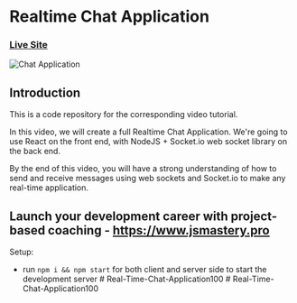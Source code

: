 # Realtime Chat Application

### [Live Site](https://realtime-chat-application.netlify.com)

![Chat Application](https://i.ytimg.com/vi/ZwFA3YMfkoc/maxresdefault.jpg)

## Introduction

This is a code repository for the corresponding video tutorial.

In this video, we will create a full Realtime Chat Application. We're going to use  React on the front end, with NodeJS + Socket.io web socket library on the back end.

By the end of this video, you will have a strong understanding of how to send and receive messages using web sockets and Socket.io to make any real-time application.

## Launch your development career with project-based coaching - <https://www.jsmastery.pro>

Setup:

- run ```npm i && npm start``` for both client and server side to start the development server
#   R e a l - T i m e - C h a t - A p p l i c a t i o n 1 0 0 
 
 #   R e a l - T i m e - C h a t - A p p l i c a t i o n 1 0 0 
 
 
